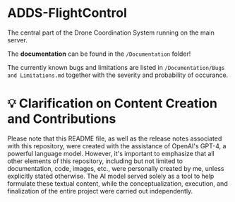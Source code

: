 # ADDS-FlightControl

The central part of the Drone Coordination System running on the main server.

The **documentation** can be found in the `/Documentation` folder!

The currently known bugs and limitations are listed in
`/Documentation/Bugs and Limitations.md` together with the severity and
probability of occurance.

# 💡 Clarification on Content Creation and Contributions

Please note that this README file, as well as the release notes associated with
this repository, were created with the assistance of OpenAI's GPT-4, a powerful
language model. However, it's important to emphasize that all other elements of
this repository, including but not limited to documentation, code, images, etc.,
were personally created by me, unless explicitly stated otherwise. The AI model
served solely as a tool to help formulate these textual content, while the
conceptualization, execution, and finalization of the entire project were
carried out independently.
